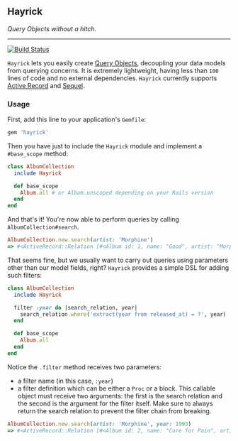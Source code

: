 ## Hayrick
*Query Objects without a hitch.*

---
[![Build Status](https://travis-ci.org/p-lambert/hayrick.svg?branch=master)](https://travis-ci.org/p-lambert/hayrick)

`Hayrick` lets you easily create
[Query Objects](http://martinfowler.com/eaaCatalog/queryObject.html), decoupling
your data models from querying concerns. It is extremely lightweight, having
less than `100` lines of code and no external dependencies. `Hayrick` currently
supports
[Active Record](https://github.com/rails/rails/tree/master/activerecord) and
[Sequel](https://github.com/jeremyevans/sequel).

### Usage

First, add this line to your application's `Gemfile`:

```ruby
gem 'hayrick'
```

Then you have just to include the `Hayrick` module and implement a `#base_scope` method:

```ruby
class AlbumCollection
  include Hayrick

  def base_scope
    Album.all # or Album.unscoped depending on your Rails version
  end
end
```

And that's it! You're now able to perform queries by calling
`AlbumCollection#search`.

```ruby
AlbumCollection.new.search(artist: 'Morphine')
=> #<ActiveRecord::Relation [#<Album id: 1, name: "Good", artist: "Morphine", release_date: "1992-09-08">, #<Album id: 2, name: "Cure for Pain", artist: "Morphine", release_date: "1993-09-14">...]>
```

That seems fine, but we usually want to carry out queries using parameters other
than our model fields, right? `Hayrick` provides a simple DSL for adding such
filters:

```ruby
class AlbumCollection
  include Hayrick

  filter :year do |search_relation, year|
    search_relation.where('extract(year from released_at) = ?', year)
  end

  def base_scope
    Album.all
  end
end
```

Notice the `.filter` method receives two parameters:

* a filter name (in this case, `:year`)
* a filter definition which can be either a `Proc` or a block. This callable
  object must receive two arguments: the first is the search relation and the
  second is the argument for the filter itself. Make sure to always return the
  search relation to prevent the filter chain from breaking.

```ruby
AlbumCollection.new.search(artist: 'Morphine', year: 1993)
=> #<ActiveRecord::Relation [#<Album id: 2, name: "Cure for Pain", artist: "Morphine", release_date: "1993-09-14">]>
```
